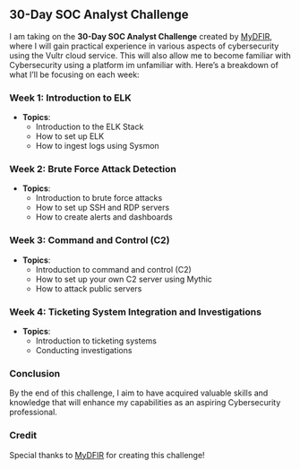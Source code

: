 ## 30-Day SOC Analyst Challenge

I am taking on the **30-Day SOC Analyst Challenge** created by [MyDFIR](https://www.youtube.com/@MyDFIR), where I will gain practical experience in various aspects of cybersecurity using the Vultr cloud service. This will also allow me to become familiar with Cybersecurity using a platform im unfamiliar with. Here’s a breakdown of what I’ll be focusing on each week:

### Week 1: Introduction to ELK
- **Topics**: 
  - Introduction to the ELK Stack
  - How to set up ELK
  - How to ingest logs using Sysmon

### Week 2: Brute Force Attack Detection
- **Topics**: 
  - Introduction to brute force attacks
  - How to set up SSH and RDP servers
  - How to create alerts and dashboards

### Week 3: Command and Control (C2)
- **Topics**: 
  - Introduction to command and control (C2)
  - How to set up your own C2 server using Mythic
  - How to attack public servers

### Week 4: Ticketing System Integration and Investigations
- **Topics**: 
  - Introduction to ticketing systems
  - Conducting investigations

### Conclusion
By the end of this challenge, I aim to have acquired valuable skills and knowledge that will enhance my capabilities as an aspiring Cybersecurity professional.

### Credit
Special thanks to [MyDFIR](https://www.youtube.com/@MyDFIR) for creating this challenge!
